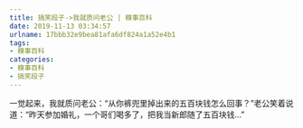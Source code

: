 ```yaml
---
title: 搞笑段子->我就质问老公 | 糗事百科
date: 2019-11-13 03:34:57
urlname: 17bbb32e9bea81afa6df824a1a52e4b1
tags: 
- 糗事百科
categories:
- 糗事百科
- 搞笑段子
---
```

一觉起来，我就质问老公：“从你裤兜里掉出来的五百块钱怎么回事？”老公笑着说道：“昨天参加婚礼，一个哥们喝多了，把我当新郎随了五百块钱...”


